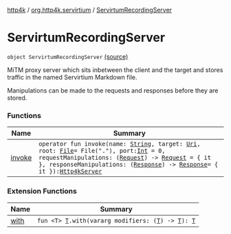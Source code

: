 [http4k](../../index.md) / [org.http4k.servirtium](../index.md) / [ServirtumRecordingServer](./index.md)

# ServirtumRecordingServer

`object ServirtumRecordingServer` [(source)](https://github.com/http4k/http4k/blob/master/http4k-testing-servirtium/src/main/kotlin/org/http4k/servirtium/ServirtumRecordingServer.kt#L23)

MiTM proxy server which sits inbetween the client and the target and stores traffic in the
named Servirtium Markdown file.

Manipulations can be made to the requests and responses before they are stored.

### Functions

| Name | Summary |
|---|---|
| [invoke](invoke.md) | `operator fun invoke(name: `[`String`](https://kotlinlang.org/api/latest/jvm/stdlib/kotlin/-string/index.html)`, target: `[`Uri`](../../org.http4k.core/-uri/index.md)`, root: `[`File`](https://docs.oracle.com/javase/9/docs/api/java/io/File.html)` = File("."), port: `[`Int`](https://kotlinlang.org/api/latest/jvm/stdlib/kotlin/-int/index.html)` = 0, requestManipulations: (`[`Request`](../../org.http4k.core/-request/index.md)`) -> `[`Request`](../../org.http4k.core/-request/index.md)` = { it }, responseManipulations: (`[`Response`](../../org.http4k.core/-response/index.md)`) -> `[`Response`](../../org.http4k.core/-response/index.md)` = { it }): `[`Http4kServer`](../../org.http4k.server/-http4k-server/index.md) |

### Extension Functions

| Name | Summary |
|---|---|
| [with](../../org.http4k.core/with.md) | `fun <T> `[`T`](../../org.http4k.core/with.md#T)`.with(vararg modifiers: (`[`T`](../../org.http4k.core/with.md#T)`) -> `[`T`](../../org.http4k.core/with.md#T)`): `[`T`](../../org.http4k.core/with.md#T) |
